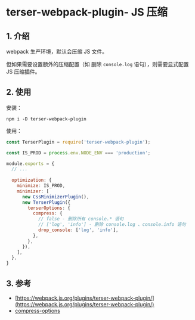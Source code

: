 <!--#region
@author 吴钦飞
@email wuqinfei@qq.com
@create date 2023-12-21 15:44:49
@modify date 2023-12-21 15:50:24
@desc [description]
#endregion-->


# terser-webpack-plugin- JS 压缩

## 1. 介绍

webpack 生产环境，默认会压缩 JS 文件。

但如果需要设置额外的压缩配置（如 删除 `console.log` 语句），则需要显式配置 JS 压缩插件。

## 2. 使用

安装：

```shell
npm i -D terser-webpack-plugin
```

使用：

```js
const TerserPlugin = require('terser-webpack-plugin');

const IS_PROD = process.env.NODE_ENV === 'production';

module.exports = {
  // ...
  
  optimization: {
    minimize: IS_PROD,
    minimizer: [
      new CssMinimizerPlugin(),
      new TerserPlugin({
        terserOptions: {
          compress: {
            // false - 删除所有 console.* 语句
            // ['log', 'info'] - 删除 console.log 、console.info 语句             
            drop_console: ['log', 'info'],
          },
        },
      }),
    ],
  },
}
```

## 3. 参考

* [https://webpack.js.org/plugins/terser-webpack-plugin/](https://webpack.js.org/plugins/terser-webpack-plugin/)
* [compress-options](https://github.com/terser/terser?tab=readme-ov-file#compress-options)